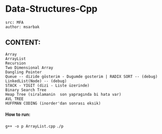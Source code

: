 ﻿# Data-Structures-Cpp
    src: MFA
    author: msarbak

## CONTENT:

    Array
    ArrayList
    Recursion
    Two Dimensional Array
    Dangling Pointer
    Queue -- dizide gösterim - Dugumde gosterim | RADIX SORT -- (debug)
    LinkedList(Node) -- (debug)
    STACK - YIGIT (dizi - Liste üzerinde)
    Binary Search Tree
    Heap Tree (siralamanin  son yapragında bi hata var)
    AVL TREE
    HUFFMAN CODING (inorder'dan sonrası eksik)
#### How to run:

```g++ -o p ArrayList.cpp```
```./p```

